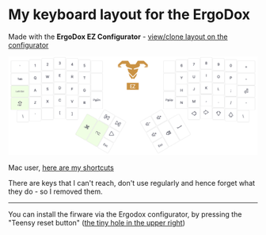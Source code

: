 # My keyboard layout for the ErgoDox

Made with the **ErgoDox EZ Configurator** - [view/clone layout on the configurator](https://configure.ergodox-ez.com/ergodox-ez/layouts/PMZRZ/latest/0)

![@sethherr keymap](sethmap.png)

Mac user, [here are my shortcuts](https://gist.github.com/sethherr/094eb7e2261cff16afd0)

There are keys that I can't reach, don't use regularly and hence forget what they do - so I removed them.

---

You can install the firware via the Ergodox configurator, by pressing the "Teensy reset button" ([the tiny hole in the upper right](tiny_reset_button.jpg))
